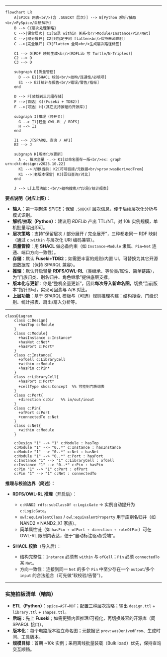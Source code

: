 
---

```mermaid
flowchart LR
    A[SPICE 网表<br/>(含 .SUBCKT 层次)] --> B[Python 解析/抽取<br/>PySpice/自研解析]
    B --> C{层次处理策略}
    C -->|保留层次| C1[记录 within 关系<br/>Module/Instance/Pin/Net]
    C -->|部分展开| C2[对指定子树 flatten<br/>保持来源映射]
    C -->|完全展开| C3[Flatten 全局<br/>生成层次路径标签]

    C1 --> D[RDF 映射生成<br/>(RDFLib 写 Turtle/N-Triples)]
    C2 --> D
    C3 --> D

    subgraph E[质量管控]
      D --> E1[SHACL 校验<br/>结构/连通性/必填项]
      E1 --> E2[统计与报告<br/>错误/警告/指标]
    end

    D --> F[装载到三元组存储]
    F -->|首选| G[(Fuseki + TDB2)]
    F -->|可选| H[(其它支持推理的开源库)]

    subgraph I[推理（可开关）]
      G --> I1[轻量 OWL-RL / RDFS]
      H --> I1
    end

    I1 --> J[SPARQL 查询 / API]
    E2 --> J

    subgraph K[版本化与更新]
      A -. 每次全量 -.-> K1[以命名图存一版<br/>ex: graph urn:ckt:design:v2025.10.22]
      K1 -->|切换当前| K2[符号链接/元数据<br/>prov:wasDerivedFrom]
      K1 -->|老版本保留| K3[回归查询/对比]
    end

    J --> L[上层功能：<br/>结构搜索/门识别/统计报表]
```

**要点说明（对应上图）：**

* **输入**：第一期聚焦 *SPICE*；保留 `.SUBCKT` 层次信息，便于后续层次化分析与模式识别。
* **解析/抽取（Python）**：建议用 *RDFLib* 产出 TTL/NT。对 10k 实例规模，单机批量写出即可。
* **层次策略**：支持“保留层次 / 部分展开 / 完全展开”，三种都走同一 RDF 映射（通过 `c:within` 与层次化 URI 编码兼容）。
* **质量管控**：用 **SHACL** 做必备约束（如 `Instance→Module` 隶属、`Pin↔Net` 连通、端口方向一致性）。
* **存储**：默认 **Fuseki+TDB2**；如需更丰富的规则/内置 UI，可替换为其它开源图数据库（保持 SPARQL 兼容）。
* **推理**：默认开启轻量 **RDFS/OWL-RL**（类继承、等价类/属性、简单链路），为“门族归类、别名归并、角色继承”提供底层支撑。
* **版本化与更新**：你是“整机全量更新”，因此**每次导入新命名图**，切换“当前版本”指针即可，实现可回溯与 A/B 对比。
* **上层功能**：基于 SPARQL 模板与（可选）规则推理构建：结构搜索、门级识别、统计报表、扇出/扇入分析等。

---

```mermaid
classDiagram
    class c:Design{
      +hasTop c:Module
    }
    class c:Module{
      +hasInstance c:Instance*
      +hasNet c:Net*
      +hasPort c:Port*
    }
    class c:Instance{
      +ofCell c:LibraryCell
      +within c:Module
      +hasPin c:Pin*
    }
    class c:LibraryCell{
      +hasPort c:Port*
      +cellType skos:Concept  %% 可挂到门族词表
    }
    class c:Port{
      +direction c:Dir   %% in/out/inout
    }
    class c:Pin{
      +ofPort c:Port
      +connectedTo c:Net
    }
    class c:Net{
      +within c:Module
    }

    c:Design "1" --> "1" c:Module : hasTop
    c:Module "1" --> "0..*" c:Instance : hasInstance
    c:Module "1" --> "0..*" c:Net : hasNet
    c:Module "1" --> "0..*" c:Port : hasPort
    c:Instance "1" --> "1" c:LibraryCell : ofCell
    c:Instance "1" --> "0..*" c:Pin : hasPin
    c:Pin "1" --> "1" c:Port : ofPort
    c:Pin "1" --> "1" c:Net : connectedTo
```

**推理与校验边界（简述）：**

* **RDFS/OWL-RL 推理**（开启后）：

  * `c:NAND2 rdfs:subClassOf c:LogicGate` → 实例自动提升为 `c:LogicGate`。
  * `owl:equivalentClass` / `owl:equivalentProperty` 用于库别名归并（如 NAND2 ≡ NAND2_X1 家族）。
  * 简单属性链（如 `hasPin ∘ ofPort ∘ direction → roleOfPin`）可在 OWL-RL 限制内表达，便于“自动标注驱动/受端”。
* **SHACL 校验**（导入后）：

  * 结构完整性：`Instance` 必须有 `within` 与 `ofCell`；`Pin` 必须 `connectedTo` 某 `Net`。
  * 方向一致性：连接到同一 `Net` 的多个 `Pin` 中至少存在一个 `output`/多个 `input` 的合法组合（可先做“软校验/告警”）。

---

### 实施拍板清单（精简）

* **ETL（Python）**：`spice→AST→RDF`；配置三种层次策略；输出 `design.ttl` + `library.ttl` + `shapes.ttl`。
* **后端**：先上 **Fuseki**；如需更强内置推理/可视化，再切换兼容的开源库（同 SPARQL 接口）。
* **版本化**：每个电路版本独立命名图；元数据记 `prov:wasDerivedFrom`、生成时间、工具版本。
* **规模目标**：首期 ~10k 实例；采用离线批量装载（Bulk load）优先，保持查询交互顺畅。

